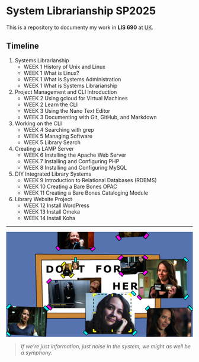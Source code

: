 # System Librarianship SP2025

This is a repository to documenty my work in **LIS 690** at [UK](https://ci.uky.edu/sis/academics/library-science "UK Library Science").

## Timeline
1. Systems Librarianship
    - WEEK 1 History of Unix and Linux
    - WEEK 1 What is Linux?
    - WEEK 1 What is Systems Administration
    - WEEK 1 What is Systems Librarianship
2. Project Management and CLI Introduction
    - WEEK 2 Using gcloud for Virtual Machines
    - WEEK 2 Learn the CLI
    - WEEK 3 Using the Nano Text Editor
    - WEEK 3 Documenting with Git, GitHub, and Markdown
3. Working on the CLI
    - WEEK 4 Searching with grep
    - WEEK 5 Managing Software
    - WEEK 5 Library Search
4. Creating a LAMP Server
    - WEEK 6 Installing the Apache Web Server
    - WEEK 7 Installing and Configuring PHP
    - WEEK 8 Installing and Configuring MySQL
5. DIY Integrated Library Systems 
    - WEEK 9 Introduction to Relational Databases (RDBMS)
    - WEEK 10 Creating a Bare Bones OPAC
    - WEEK 11 Creating a Bare Bones Cataloging Module
7. Library Website Project
    - WEEK 12 Install WordPress
    - WEEK 13 Install Omeka
    - WEEK 14 Install Koha
 
---

![Root from Person of Interest](Images/POI_Root.png)
>*If we're just information, just noise in the system, we might as well be a symphony.*

